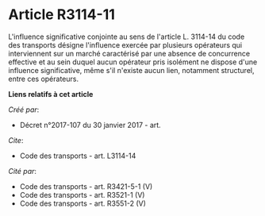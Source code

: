 # Article R3114-11

L'influence significative conjointe au sens de l'article L. 3114-14 du code des transports désigne l'influence exercée par
plusieurs opérateurs qui interviennent sur un marché caractérisé par une absence de concurrence effective et au sein duquel
aucun opérateur pris isolément ne dispose d'une influence significative, même s'il n'existe aucun lien, notamment structurel,
entre ces opérateurs.

**Liens relatifs à cet article**

_Créé par_:

  - Décret n°2017-107 du 30 janvier 2017 - art.

_Cite_:

  - Code des transports - art. L3114-14

_Cité par_:

  - Code des transports - art. R3421-5-1 (V)
  - Code des transports - art. R3521-1 (V)
  - Code des transports - art. R3551-2 (V)
